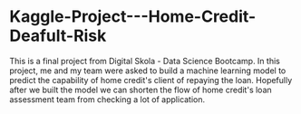 # Kaggle-Project---Home-Credit-Deafult-Risk

This is a final project from Digital Skola - Data Science Bootcamp. In this project, me and my team were asked to build a machine learning model to predict the capability of home credit's client of repaying the loan.
Hopefully after we built the model we can shorten the flow of home credit's loan assessment team from checking a lot of application.
